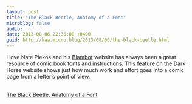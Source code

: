 ```yaml
---
layout: post
title: "The Black Beetle, Anatomy of a Font"
microblog: false
audio: 
date: 2013-08-06 22:36:08 +0400
guid: http://kaa.micro.blog/2013/08/06/the-black-beetle.html
---
```

<p>I love Nate Piekos and his <a href="http://www.blambot.com">Blambot</a> website has always been a great resource of comic book fonts and instructions. This feature on the Dark Horse website shows just how much work and effort goes into a comic page from a letter&rsquo;s point of view.</p><br /><a href='http://www.darkhorse.com/Blog/1242/anatomy-pulp-font-lettering-feature-nate-piekos'>The Black Beetle, Anatomy of a Font</a>
